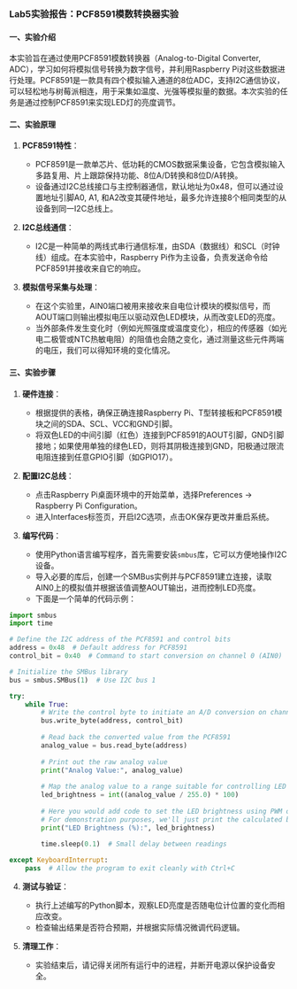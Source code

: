 ### Lab5实验报告：PCF8591模数转换器实验

#### 一、实验介绍
本实验旨在通过使用PCF8591模数转换器（Analog-to-Digital Converter, ADC），学习如何将模拟信号转换为数字信号，并利用Raspberry Pi对这些数据进行处理。PCF8591是一款具有四个模拟输入通道的8位ADC，支持I2C通信协议，可以轻松地与树莓派相连，用于采集如温度、光强等模拟量的数据。本次实验的任务是通过控制PCF8591来实现LED灯的亮度调节。

#### 二、实验原理
1. **PCF8591特性**：
   - PCF8591是一款单芯片、低功耗的CMOS数据采集设备，它包含模拟输入多路复用、片上跟踪保持功能、8位A/D转换和8位D/A转换。
   - 设备通过I2C总线接口与主控制器通信，默认地址为0x48，但可以通过设置地址引脚A0, A1, 和A2改变其硬件地址，最多允许连接8个相同类型的从设备到同一I2C总线上。

2. **I2C总线通信**：
   - I2C是一种简单的两线式串行通信标准，由SDA（数据线）和SCL（时钟线）组成。在本实验中，Raspberry Pi作为主设备，负责发送命令给PCF8591并接收来自它的响应。

3. **模拟信号采集与处理**：
   - 在这个实验里，AIN0端口被用来接收来自电位计模块的模拟信号，而AOUT端口则输出模拟电压以驱动双色LED模块，从而改变LED的亮度。
   - 当外部条件发生变化时（例如光照强度或温度变化），相应的传感器（如光电二极管或NTC热敏电阻）的阻值也会随之变化，通过测量这些元件两端的电压，我们可以得知环境的变化情况。

#### 三、实验步骤
1. **硬件连接**：
   - 根据提供的表格，确保正确连接Raspberry Pi、T型转接板和PCF8591模块之间的SDA、SCL、VCC和GND引脚。
   - 将双色LED的中间引脚（红色）连接到PCF8591的AOUT引脚，GND引脚接地；如果使用单独的绿色LED，则将其阴极连接到GND，阳极通过限流电阻连接到任意GPIO引脚（如GPIO17）。

2. **配置I2C总线**：
   - 点击Raspberry Pi桌面环境中的开始菜单，选择Preferences -> Raspberry Pi Configuration。
   - 进入Interfaces标签页，开启I2C选项，点击OK保存更改并重启系统。

3. **编写代码**：
   - 使用Python语言编写程序，首先需要安装`smbus`库，它可以方便地操作I2C设备。
   - 导入必要的库后，创建一个SMBus实例并与PCF8591建立连接，读取AIN0上的模拟值并根据该值调整AOUT输出，进而控制LED亮度。
   - 下面是一个简单的代码示例：

```python
import smbus
import time

# Define the I2C address of the PCF8591 and control bits
address = 0x48  # Default address for PCF8591
control_bit = 0x40  # Command to start conversion on channel 0 (AIN0)

# Initialize the SMBus library
bus = smbus.SMBus(1)  # Use I2C bus 1

try:
    while True:
        # Write the control byte to initiate an A/D conversion on channel 0
        bus.write_byte(address, control_bit)
        
        # Read back the converted value from the PCF8591
        analog_value = bus.read_byte(address)
        
        # Print out the raw analog value
        print("Analog Value:", analog_value)
        
        # Map the analog value to a range suitable for controlling LED brightness
        led_brightness = int((analog_value / 255.0) * 100)
        
        # Here you would add code to set the LED brightness using PWM or similar method.
        # For demonstration purposes, we'll just print the calculated brightness.
        print("LED Brightness (%):", led_brightness)
        
        time.sleep(0.1)  # Small delay between readings

except KeyboardInterrupt:
    pass  # Allow the program to exit cleanly with Ctrl+C
```

4. **测试与验证**：
   - 执行上述编写的Python脚本，观察LED亮度是否随电位计位置的变化而相应改变。
   - 检查输出结果是否符合预期，并根据实际情况微调代码逻辑。

5. **清理工作**：
   - 实验结束后，请记得关闭所有运行中的进程，并断开电源以保护设备安全。